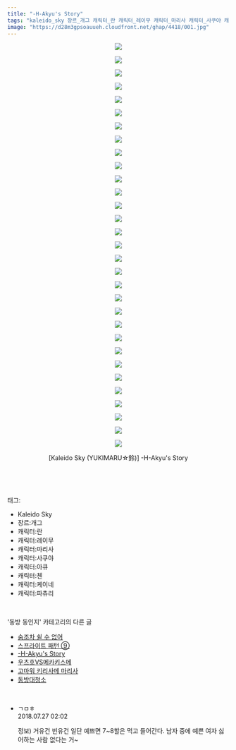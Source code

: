 ```yaml
---
title: "-H-Akyu's Story"
tags: "kaleido_sky 장르_개그 캐릭터_란 캐릭터_레이무 캐릭터_마리사 캐릭터_사쿠야 캐릭터_아큐 캐릭터_첸 캐릭터_케이네 캐릭터_파츄리 yukimaru☆鈴 동방_동인지"
image: "https://d28m3gpsoauueh.cloudfront.net/ghap/4418/001.jpg"
---
```

<div class="article">
<p style="text-align: center; clear: none; float: none;"><img src="{{ site.imgserver4 }}/ghap/4418/001.jpg"/></p>
<p style="text-align: center; clear: none; float: none;"><img src="{{ site.imgserver4 }}/ghap/4418/002.jpg"/></p>
<p style="text-align: center; clear: none; float: none;"><img src="{{ site.imgserver4 }}/ghap/4418/003.jpg"/></p>
<p style="text-align: center; clear: none; float: none;"><img src="{{ site.imgserver4 }}/ghap/4418/004.jpg"/></p>
<p style="text-align: center; clear: none; float: none;"><img src="{{ site.imgserver4 }}/ghap/4418/005.jpg"/></p>
<p style="text-align: center; clear: none; float: none;"><img src="{{ site.imgserver4 }}/ghap/4418/006.jpg"/></p>
<p style="text-align: center; clear: none; float: none;"><img src="{{ site.imgserver4 }}/ghap/4418/007.jpg"/></p>
<p style="text-align: center; clear: none; float: none;"><img src="{{ site.imgserver4 }}/ghap/4418/008.jpg"/></p>
<p style="text-align: center; clear: none; float: none;"><img src="{{ site.imgserver4 }}/ghap/4418/009.jpg"/></p>
<p style="text-align: center; clear: none; float: none;"><img src="{{ site.imgserver4 }}/ghap/4418/010.jpg"/></p>
<p style="text-align: center; clear: none; float: none;"><img src="{{ site.imgserver4 }}/ghap/4418/011.jpg"/></p>
<p style="text-align: center; clear: none; float: none;"><img src="{{ site.imgserver4 }}/ghap/4418/012.jpg"/></p>
<p style="text-align: center; clear: none; float: none;"><img src="{{ site.imgserver4 }}/ghap/4418/013.jpg"/></p>
<p style="text-align: center; clear: none; float: none;"><img src="{{ site.imgserver4 }}/ghap/4418/014.jpg"/></p>
<p style="text-align: center; clear: none; float: none;"><img src="{{ site.imgserver4 }}/ghap/4418/015.jpg"/></p>
<p style="text-align: center; clear: none; float: none;"><img src="{{ site.imgserver4 }}/ghap/4418/016.jpg"/></p>
<p style="text-align: center; clear: none; float: none;"><img src="{{ site.imgserver4 }}/ghap/4418/017.jpg"/></p>
<p style="text-align: center; clear: none; float: none;"><img src="{{ site.imgserver4 }}/ghap/4418/018.jpg"/></p>
<p style="text-align: center; clear: none; float: none;"><img src="{{ site.imgserver4 }}/ghap/4418/019.jpg"/></p>
<p style="text-align: center; clear: none; float: none;"><img src="{{ site.imgserver4 }}/ghap/4418/020.jpg"/></p>
<p style="text-align: center; clear: none; float: none;"><img src="{{ site.imgserver4 }}/ghap/4418/021.jpg"/></p>
<p style="text-align: center; clear: none; float: none;"><img src="{{ site.imgserver4 }}/ghap/4418/022.jpg"/></p>
<p style="text-align: center; clear: none; float: none;"><img src="{{ site.imgserver4 }}/ghap/4418/023.jpg"/></p>
<p style="text-align: center; clear: none; float: none;"><img src="{{ site.imgserver4 }}/ghap/4418/024.jpg"/></p>
<p style="text-align: center; clear: none; float: none;"><img src="{{ site.imgserver4 }}/ghap/4418/025.jpg"/></p>
<p style="text-align: center; clear: none; float: none;"><img src="{{ site.imgserver4 }}/ghap/4418/026.jpg"/></p>
<p style="text-align: center; clear: none; float: none;"><img src="{{ site.imgserver4 }}/ghap/4418/027.jpg"/></p>
<p style="text-align: center; clear: none; float: none;"><img src="{{ site.imgserver4 }}/ghap/4418/028.jpg"/></p>
<p style="text-align: center; clear: none; float: none;"><img src="{{ site.imgserver4 }}/ghap/4418/029.jpg"/></p>
<p style="text-align: center; clear: none; float: none;"><img src="{{ site.imgserver4 }}/ghap/4418/030.jpg"/></p>
<p style="text-align: center; clear: none; float: none;"><img src="{{ site.imgserver4 }}/ghap/4418/031.jpg"/></p>
<p style="text-align: center; clear: none; float: none;">[Kaleido Sky (YUKIMARU☆鈴)] -H-Akyu's Story</p>
<p><br/></p>
</div><br/>
<div class="tagTrail">
<p>태그: </p>
<ul>
<li>Kaleido Sky</li>
<li>장르:개그</li>
<li>캐릭터:란</li>
<li>캐릭터:레이무</li>
<li>캐릭터:마리사</li>
<li>캐릭터:사쿠야</li>
<li>캐릭터:아큐</li>
<li>캐릭터:첸</li>
<li>캐릭터:케이네</li>
<li>캐릭터:파츄리</li>
</ul>
</div><br/>
<div class="another">
<p>'동방 동인지' 카테고리의 다른 글</p>
<ul>
<li><a href="/ghap_4420">숨조차 쉴 수 없어</a></li>
<li><a href="/ghap_4419">스프라이트 패턴 ⑨</a></li>
<li><a href="/ghap_4418">-H-Akyu's Story</a></li>
<li><a href="/ghap_4417">우츠호VS메카키스메</a></li>
<li><a href="/ghap_4416">고마워 키리사메 마리사</a></li>
<li><a href="/ghap_4415">동방대청소</a></li>
</ul>
</div><br/>
<div class="cb_module cb_fluid">
<div class="cb_wrt cb_profile">
<div class="comment">
<ul>
<li class="cb_thumb_off" id="comment15294511">
<div class="cb_comment_area">
<div class="cb_info_area">
<div class="cb_section">
<span class="cb_nick_name">ㄱㅁㅎ</span>
</div>
<div class="cb_section">
<span class="cb_date">2018.07.27 02:02 </span>
</div>
</div>
<div class="cb_dsc_comment">
<p class="cb_dsc">
											정보) 거유건 빈유건 일단 예쁘면 7~8할은 먹고 들어간다. 남자 중에 예쁜 여자 싫어하는 사람 없다는 거~
										</p>
</div>
</div></li>
</ul>
</div>
</div><!-- commentList close -->
</div><br/>
